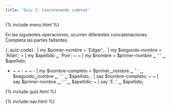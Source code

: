 ```yaml
---
title: 'Quiz 1: Concatenando cadenas'
---
```


{% include menu.html %}

En las siguientes operaciones, ocurren diferentes concatenaciones. Completa las partes faltantes.

{:.quiz-code}
. | my $primer-nombre = &apos;Edgar&apos;;
. | my $segundo-nombre = &apos;Allan&apos;;
= | my $apellido ␣ &apos;Poe&apos;;
~ ~ | my $nombre = $primer-nombre ␣ &apos; &apos; ␣ $apellido;
- ~ ~ - ~ ~ - | my $nombre-completo = $primer␣nombre ␣ &apos; &apos; ␣ $segundo␣nombre ␣ &apos; &apos; ␣ $apellido;
. | say $nombre-completo;
~ ~ | say $primer-nombre ␣ &apos; &apos; ␣ $apellido;
~ | say &apos;E. &apos; ␣ $apellido;

{% include quiz.html %}

{% include nav.html %}